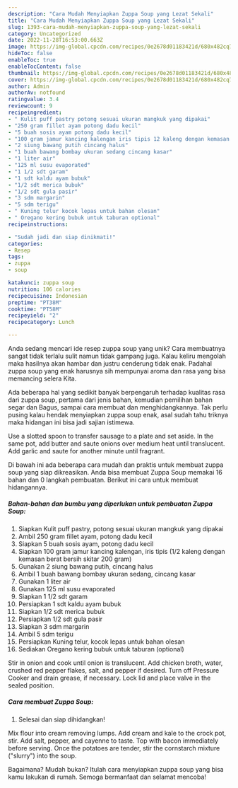 ```yaml
---
description: "Cara Mudah Menyiapkan Zuppa Soup yang Lezat Sekali"
title: "Cara Mudah Menyiapkan Zuppa Soup yang Lezat Sekali"
slug: 1393-cara-mudah-menyiapkan-zuppa-soup-yang-lezat-sekali
category: Uncategorized
date: 2022-11-28T16:53:00.663Z
image: https://img-global.cpcdn.com/recipes/0e2678d01183421d/680x482cq70/zuppa-soup-foto-resep-utama.jpg
hideToc: false
enableToc: true
enableTocContent: false
thumbnail: https://img-global.cpcdn.com/recipes/0e2678d01183421d/680x482cq70/zuppa-soup-foto-resep-utama.jpg
cover: https://img-global.cpcdn.com/recipes/0e2678d01183421d/680x482cq70/zuppa-soup-foto-resep-utama.jpg
author: Admin
authorAv: notfound
ratingvalue: 3.4
reviewcount: 9
recipeingredient:
- " Kulit puff pastry potong sesuai ukuran mangkuk yang dipakai"
- "250 gram fillet ayam potong dadu kecil"
- "5 buah sosis ayam potong dadu kecil"
- "100 gram jamur kancing kalengan iris tipis 12 kaleng dengan kemasan berat bersih skitar 200 gram"
- "2 siung bawang putih cincang halus"
- "1 buah bawang bombay ukuran sedang cincang kasar"
- "1 liter air"
- "125 ml susu evaporated"
- "1 1/2 sdt garam"
- "1 sdt kaldu ayam bubuk"
- "1/2 sdt merica bubuk"
- "1/2 sdt gula pasir"
- "3 sdm margarin"
- "5 sdm terigu"
- " Kuning telur kocok lepas untuk bahan olesan"
- " Oregano kering bubuk untuk taburan optional"
recipeinstructions:

- "Sudah jadi dan siap dinikmati!"
categories:
- Resep
tags:
- zuppa
- soup

katakunci: zuppa soup 
nutrition: 106 calories
recipecuisine: Indonesian
preptime: "PT38M"
cooktime: "PT58M"
recipeyield: "2"
recipecategory: Lunch

---
```





Anda sedang mencari ide resep zuppa soup yang unik? Cara membuatnya sangat tidak terlalu sulit namun tidak gampang juga. Kalau keliru mengolah maka hasilnya akan hambar dan justru cenderung tidak enak. Padahal zuppa soup yang enak harusnya sih mempunyai aroma dan rasa yang bisa memancing selera Kita.





Ada beberapa hal yang sedikit banyak berpengaruh terhadap kualitas rasa dari zuppa soup, pertama dari jenis bahan, kemudian pemilihan bahan segar dan Bagus, sampai cara membuat dan menghidangkannya. Tak perlu pusing kalau hendak menyiapkan zuppa soup enak,      asal sudah tahu triknya maka hidangan ini bisa jadi sajian istimewa.














Use a slotted spoon to transfer sausage to a plate and set aside. In the same pot, add butter and saute onions over medium heat until translucent. Add garlic and saute for another minute until fragrant.






Di bawah ini ada beberapa cara mudah dan praktis untuk membuat zuppa soup yang siap dikreasikan. Anda bisa membuat Zuppa Soup memakai 16 bahan dan 0 langkah pembuatan. Berikut ini cara untuk membuat hidangannya.

<!--inarticleads1-->

##### Bahan-bahan dan bumbu yang diperlukan untuk pembuatan Zuppa Soup:

1. Siapkan  Kulit puff pastry, potong sesuai ukuran mangkuk yang dipakai
1. Ambil 250 gram fillet ayam, potong dadu kecil
1. Siapkan 5 buah sosis ayam, potong dadu kecil
1. Siapkan 100 gram jamur kancing kalengan, iris tipis (1/2 kaleng dengan kemasan berat bersih skitar 200 gram)
1. Gunakan 2 siung bawang putih, cincang halus
1. Ambil 1 buah bawang bombay ukuran sedang, cincang kasar
1. Gunakan 1 liter air
1. Gunakan 125 ml susu evaporated
1. Siapkan 1 1/2 sdt garam
1. Persiapkan 1 sdt kaldu ayam bubuk
1. Siapkan 1/2 sdt merica bubuk
1. Persiapkan 1/2 sdt gula pasir
1. Siapkan 3 sdm margarin
1. Ambil 5 sdm terigu
1. Persiapkan  Kuning telur, kocok lepas untuk bahan olesan
1. Sediakan  Oregano kering bubuk untuk taburan (optional)


Stir in onion and cook until onion is translucent. Add chicken broth, water, crushed red pepper flakes, salt, and pepper if desired. Turn off Pressure Cooker and drain grease, if necessary. Lock lid and place valve in the sealed position. 

<!--inarticleads2-->

##### Cara membuat Zuppa Soup:


1. Selesai dan siap dihidangkan!

Mix flour into cream removing lumps. Add cream and kale to the crock pot, stir. Add salt, pepper, and cayenne to taste. Top with bacon immediately before serving. Once the potatoes are tender, stir the cornstarch mixture (&#34;slurry&#34;) into the soup. 

Bagaimana? Mudah bukan? Itulah cara menyiapkan zuppa soup yang bisa kamu lakukan di rumah. Semoga bermanfaat dan selamat mencoba!
